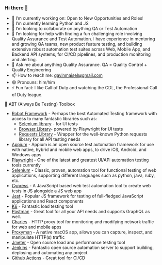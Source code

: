 ### Hi there 👋

- 🔭 I’m currently working on: Open to New Opportunities and Roles!
- 🌱 I’m currently learning Python and JS
- 👯 I’m looking to collaborate on anything QA or Test Automation
- 🤔 I’m looking for help with finding a fun challenging role involving Quality Assurance and Test Automation.  I have experience in mentoring and growing QA teams, new product feature testing, and building extensive robust automation test suites across Web, Mobile App, and Backend API systems, for CI/CD pipelines, and production monitoring and alerting.
- 💬 Ask me about anything Quality Assurance.  QA = Quality Control + Quality Engineering
- 📫 How to reach me: gavinmaisel@gmail.com
- 😄 Pronouns: him/him
- ⚡ Fun fact: I like Call of Duty and watching the CDL, the Professional Call of Duty league.

🧰 ABT (Always Be Testing) Toolbox

- [Robot Framework](https://robotframework.org/) - Perhaps the best Automated Testing framework with access to many fantastic libraries such as: 
  - [Selenium library](https://robotframework.org/SeleniumLibrary/SeleniumLibrary.html) - for UI tests
  - [Browser Library](https://robotframework-browser.org)- powered by Playwright for UI tests
  - [Requests Library](https://marketsquare.github.io/robotframework-requests/doc/RequestsLibrary.html) - Wrapper for the well-known Python requests library for all API testing needs
- [Appium](https://appium.io) - Appium is an open source test automation framework for use with native, hybrid and mobile web apps, to drive iOS, Android, and Windows apps
- [Playwright](https://playwright.dev) - One of the latest and greatest UI/API automation testing tools currently
- [Selenium](https://www.selenium.dev) - Classic, proven, automation tool for functional testing of web applications, supporting different languages such as python, java, ruby, etc.
- [Cypress](https://cypress.io) - A JavaScript based web test automation tool to create web tests in JS alongside a JS web app
- [Jest](https://jestjs.io) - Popular JS framework for testing of full-fledged JavaScript applications and React components
- [K6](https://k6.io) - Fantastic load testing tool
- [Postman](https://www.postman.com/) - Great tool for all your API needs and supports GraphQL as well.
- [Charles](https://www.charlesproxy.com) - HTTP proxy tool for monitoring and modifying network traffic for web and mobile apps
- [Proxyman](https://proxyman.io) - A native macOS app, allows you can capture, inspect, and manipulate HTTP(s) traffic
- [Jmeter](https://jmeter.apache.org) - Open source load and performance testing tool
- [Jenkins](https://www.jenkins.io) - Fantastic open source automation server to support building, deploying and automating any project.
- [Github Actions](https://docs.github.com/actions) - Great tool for CI/CD
